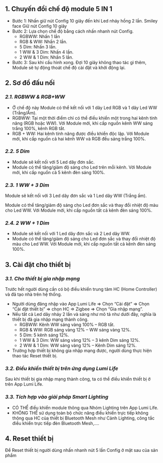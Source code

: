 ﻿## **1. Chuyến đổi chế độ module 5 IN 1**
- Bước 1: Nhấn giữ nút Config 10 giây đến khi Led nháy hồng 2 lần. Smiley face Giữ nút Config 10 giây
- Bước 2: Lựa chọn chế độ bằng cách nhấn nhanh nút Config.
  - RGBWW: Nhấn 1 lần
  - RGB & WW: Nhấn 2 lần.
  - 5 Dim: Nhấn 3 lần.
  - 1 WW & 3 Dim: Nhấn 4 lần.
  - 2 WW & 1 Dim: Nhấn 5 lần.
- Bước 3: Sau khi cấu hình xong. Đợi 10 giây không thao tác gì thêm, Module sẽ tự động thoát chế độ cài đặt và khởi động lại.
## **2. Sơ đồ đấu nối**
### ***2.1. RGBWW & RGB+WW***
- Ở chế độ này Module có thể kết nối với 1 dây Led RGB và 1 dây Led WW (Trắng/Ấm).
- RGBWW: Tại một thời điểm chỉ có thể điều khiển một trong hai kênh tính năng (RGB hoặc WW). Với Module mới, khi cấp nguồn kênh WW sáng trắng 100%, kênh RGB tắt.
- RGB + WW: Hai kênh tính năng được điều khiển độc lập. Với Module mới, khi cấp nguồn cả hai kênh WW và RGB đều sáng trắng 100%.
### ***2.2. 5 Dim***
- Module sẽ kết nối với 5 Led dây đơn sắc.
- Module có thể tăng/giảm độ sáng cho Led trên mỗi kênh. Với Module mới, khi cấp nguồn cả 5 kênh đèn sáng 100%.
### ***2.3. 1 WW + 3 Dim***
Module sẽ kết nối với 3 Led dây đơn sắc và 1 Led dây WW (Trắng ấm).

Module có thể tăng/giảm độ sáng cho Led đơn sắc và thay đổi nhiệt độ màu cho Led WW. Với Module mới, khi cấp nguồn tất cả kênh đèn sáng 100%.
### ***2.4. 2 WW + 1 Dim***
- Module sẽ kết nối với 1 Led dây đơn sắc và 2 Led dây WW.
- Module có thể tăng/giảm độ sáng cho Led đơn sắc và thay đổi nhiệt độ màu cho Led WW. Với Module mới, khi cấp nguồn tất cả kênh đèn sáng 100%.
## **3. Cài đặt cho thiết bị**
### ***3.1. Cho thiết bị gia nhập mạng***
Trước hết người dùng cần có bộ điều khiển trung tâm HC (Home Controller) và đã tạo nhà trên hệ thống.

- Người dùng đăng nhập vào App Lumi Life => Chọn “Cài đặt” => Chọn “Cài đặt thiết bị” => chọn HC => Zigbee => Chọn “Gia nhập mạng”.
- Nếu tất cả Led dây nháy 2 lần và sáng như mô tả như dưới đây, nghĩa là thiết bị đã gia nhập mạng thành công.
  - RGBWW: Kênh WW sáng vàng 100% – RGB tắt.
  - RGB & WW: RGB sáng vàng 12% – WW sáng vàng 12%.
  - 5 Dim: 5 kênh sáng 12%.
  - 1 WW & 3 Dim: WW sáng vàng 12% – 3 kênh Dim sáng 12%.
  - 2 WW & 1 Dim: WW sáng vàng 12% – Kênh Dim sáng 12%.
- Trường hợp thiết bị không gia nhập mạng được, người dùng thực hiện thao tác Reset thiết bị.
### ***3.2. Điều khiển thiết bị trên ứng dụng Lumi Life***
Sau khi thiết bị gia nhập mạng thành công, ta có thể điều khiển thiết bị ở trên App Lumi Life.
### ***3.3. Tích hợp vào giải pháp Smart Lighting***
- CÓ THỂ điều khiển module thông qua Nhóm Lighting trên App Lumi Life.
- KHÔNG THỂ sử dụng toàn bộ chức năng điều khiển trực tiếp không thông qua HC của thiết bị Bluetooth Mesh như Cảnh Lighting, công tắc điều khiển trực tiếp đèn Bluetooth Mesh,….
## **4. Reset thiết bị**
Để Reset thiết bị người dùng nhấn nhanh nút 5 lần Config ở mặt sau của sản phẩm
